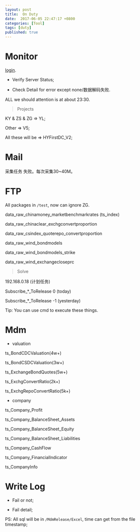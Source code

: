 ```yaml
---
layout: post
title:  On Duty
date:  2017-06-05 22:47:17 +0800
categories: [Tool]
tags: [duty]
published: true
---
```



# Monitor


[login](http://60.173.195.200:8080/HYDBMonitor/login).


- Verify Server Status;

- Check Detail for error except none/数据解码失败.


ALL we should attention is at about 23:30.



> Projects

KY & ZS & ZG => YL;

Other => V5;

All these will be => HYFirstDC_V2;

# Mail

采集任务 失败。每次采集30~40M。


# FTP


All packages in `/test`, now can ignore ZG.


data_raw_chinamoney_marketbenchmarkrates  (ts_index)

data_raw_chinaclear_exchgconvertproportion

data_raw_csindex_quoterepo_convertproportion


data_raw_wind_bondmodels 

data_raw_wind_bondmodels_strike


data_raw_wind_exchangecloseprc



> Solve

192.168.0.18 (计划任务)

Subscribe_*_ToRelease 0 (today)

Subscribe_*_ToRelease -1 (yesterday)

Tip: You can use cmd to execute these things.





# Mdm 

- valuation 

ts_BondCDCValuation(4w+)

ts_BondCSDCValuation(3w+)

ts_ExchangeBondQuotes(5w+)

ts_ExchgConvertRatio(2k+)

ts_ExchgRepoConvertRatio(5k+)



- company

ts_Company_Profit

ts_Company_BalanceSheet_Assets

ts_Company_BalanceSheet_Equity

ts_Company_BalanceSheet_Liabilities

ts_Company_CashFlow

ts_Company_FinancialIndicator

ts_CompanyInfo




# Write Log


- Fail or not;

- Fail detail;

PS: All sql will be in `/MdmRelease/Excel`, time can get from the file timestamp;





























